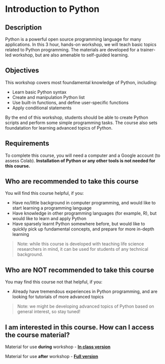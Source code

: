 # Introduction to Python

## Description
Python is a powerful open source programming language for many applications. In this 3 hour, hands-on workshop, we will teach basic topics related to Python programming. The materials are developed for a trainer-led workshop, but are also amenable to self-guided learning.

## Objectives
This workshop covers most foundamental knowledge of Python, including:
- Learn basic Python syntax
- Create and manipulation Python list
- Use built-in functions, and define user-specific functions
- Apply conditional statements

By the end of this workshop, students should be able to create Python scripts and perform some simple programming tasks. The course also sets foundatation for learning advanced topics of Python.

## Requirements
To complete this course, you will need a computer and a Google account (to assess Colab). **Installation of Python or any other tools is not needed for this course.**

## Who are recommended to take this course
You will find this course helpful, if you:
- Have no/little background in computer programming, and would like to start learning a programming language
- Have knowledge in other programming languages (for example, R), but would like to learn and apply Python
- Have sparsely learnt Python somewhere before, but would like to quickly pick up fundamental concepts, and prepare for more in-depth learning
> Note: while this course is developed with teaching life science researchers in mind, it can be used for students of any technical background.

## Who are NOT recommended to take this course
You may find this course not that helpful, if you:
- Already have tremendous experiences in Python programming, and are looking for tutorials of more advanced topics
> Note: we might be developing advanced topics of Python based on general interest, so stay tuned!

## I am interested in this course. How can I access the course material?
Material for use **during** workshop - [**In class version**](https://colab.research.google.com/drive/18raJW2yNykpfKVxEAlNuvkzMFtB2VBD1?usp=sharing)

Material for use **after** workshop - [**Full version**](https://colab.research.google.com/drive/1s7V_vIzy3WckbVbenOAfx65LKscKmeRN?usp=sharing)
